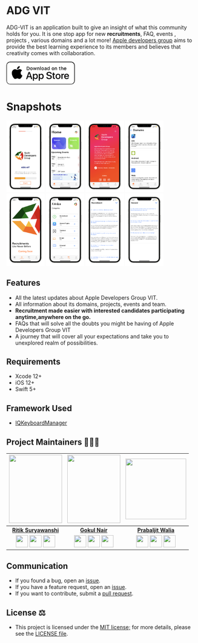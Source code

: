 # ADG VIT

ADG-VIT is an application built to give an insight of what this community holds for you. It is one stop app for new **recruitments**, FAQ, events , projects , various domains and a lot more! [Apple developers group](https://adgvit.com) aims to provide the best learning experience to its members and believes that creativity comes with collaboration.

<a href="https://apps.apple.com/in/app/adg-vit/id1545733138">
  <img alt="Download on App Store" src="ADG-Externals/Assets/Download-On-The-App-Store.png" height=60>
</a>

# Snapshots

<p align = "centre"><img src = "ADG-Externals/Assets/IMG_5438_iphone12promaxsilver_portrait.png" width = "20%" height = "20%">
<img src = "ADG-Externals/Assets/IMG_5428_iphone12promaxsilver_portrait.png" width = "20%" height = "20%">
<img src = "ADG-Externals/Assets/IMG_5433_iphone12promaxsilver_portrait.png" width = "20%" height = "20%">
<img src = "ADG-Externals/Assets/IMG_5432_iphone12promaxsilver_portrait.png" width = "20%" height = "20%">
<img src = "ADG-Externals/Assets/IMG_5429_iphone12promaxsilver_portrait.png" width = "20%" height = "20%">
<img src = "ADG-Externals/Assets/IMG_5430_iphone12promaxsilver_portrait.png" width = "20%" height = "20%">
<img src = "ADG-Externals/Assets/IMG_5434_iphone12promaxsilver_portrait.png" width = "20%" height = "20%">
<img src = "ADG-Externals/Assets/IMG_5435_iphone12promaxsilver_portrait.png" width = "20%" height = "20%">
<!-- <img src = "ADG-Externals/Assets/IMG_5436_iphone12promaxsilver_portrait.png" width = "20%" height = "20%">
<img src = "ADG-Externals/Assets/IMG_5437_iphone12promaxsilver_portrait.png" width = "20%" height = "20%"> -->
  
</p>

## Features

- All the latest updates about Apple Developers Group VIT.
- All information about its domains, projects, events and team.
- **Recruitment made easier with interested candidates participating anytime,anywhere on the go.**
- FAQs that will solve all the doubts you might be having of Apple Developers Group VIT
- A journey that will cover all your expectations and take you to unexplored realm of possibilities.

## Requirements 
* Xcode 12+
* iOS 12+
*  Swift 5+

## Framework Used
* [IQKeyboardManager](https://github.com/hackiftekhar/IQKeyboardManager)

## Project Maintainers 👨🏻‍💻

|                                                                                         <a href="https://github.com/rajritik2607"><img src="https://user-images.githubusercontent.com/56252259/115042658-55e04480-9ef1-11eb-8275-fe81d93ed012.jpeg" width=140px height=180px /></a>                                                                                         | <a href="https://gokulnair2001.wixsite.com/mysite"><img src="https://user-images.githubusercontent.com/56252259/114967115-7aa4cf80-9e91-11eb-9e66-29830f72c018.jpg" width=140px height=180px /></a>    | <a href="https://github.com/prabal4546"><img src="https://user-images.githubusercontent.com/56252259/115042145-d488b200-9ef0-11eb-922e-1dfc389db3e6.jpeg" width=160px height=160px /></a>|
| :------------------------------------------------------------------------------------------------------------------------------------------------------------------------------------------------------------------------------------------------------------------------------------------------------------------------------------------: | :------------------------------------------------------------------------------------------------------------------------------------------------------------------------------------------------------------------------------------------------------------------------------------------------------------------------------------------:| :------------------------------------------------------------------------------------------------------------------------------------------------------------------------------------------------------------------------------------------------------------------------------------------------------------------------------------------:|
|                                                                                                                                        **[Ritik Suryawanshi](https://www.linkedin.com/in/ritik-suryawanshi-2607/)**                                                                                                                                        |**[Gokul Nair](https://www.linkedin.com/in/gokul-r-nair/)**            | **[Prabaljit Walia](https://www.linkedin.com/in/prabaljit-walia-5800571a0/)**            |
| <img src="https://user-images.githubusercontent.com/56252259/114969025-24d22680-9e95-11eb-848d-b20e73269c4c.png" width="32px" height="32px"></a> <a href="https://twitter.com/RitikSu79491294"><img src="https://user-images.githubusercontent.com/56252259/114967867-d6bc2380-9e92-11eb-8f89-c437f39a45de.png" width="32px" height="32px"></a>  <a href="https://www.linkedin.com/in/ritik-suryawanshi-2607/"><img src="https://user-images.githubusercontent.com/56252259/114967871-d7ed5080-9e92-11eb-8781-cd7cf9bb52db.png" width="32px" height="32px"></a> | <a href="https://www.instagram.com/_gokul_r_nair_/"><img src="https://user-images.githubusercontent.com/56252259/114969025-24d22680-9e95-11eb-848d-b20e73269c4c.png" width="32px" height="32px"></a> <a href="https://twitter.com/GokulNair2303"><img src="https://user-images.githubusercontent.com/56252259/114967867-d6bc2380-9e92-11eb-8f89-c437f39a45de.png" width="32px" height="32px"></a>  <a href="https://www.linkedin.com/in/gokul-r-nair/"><img src="https://user-images.githubusercontent.com/56252259/114967871-d7ed5080-9e92-11eb-8781-cd7cf9bb52db.png" width="32px" height="32px"></a> |<a href="https://instagram.com/prabal4546?igshid=hq0bl8q25kur"><img src="https://user-images.githubusercontent.com/56252259/114969025-24d22680-9e95-11eb-848d-b20e73269c4c.png" width="32px" height="32px"></a> <a href="https://twitter.com/PrabaljitW"><img src="https://user-images.githubusercontent.com/56252259/114967867-d6bc2380-9e92-11eb-8f89-c437f39a45de.png" width="32px" height="32px"></a>  <a href="https://www.linkedin.com/in/prabaljit-walia-5800571a0/"><img src="https://user-images.githubusercontent.com/56252259/114967871-d7ed5080-9e92-11eb-8781-cd7cf9bb52db.png" width="32px" height="32px"></a> |

## Communication

* If you found a bug, open an [issue](https://github.com/ADG-VIT/ADG-Externals-App-iOS/issues).
* If you have a feature request, open an [issue](https://github.com/ADG-VIT/ADG-Externals-App-iOS/issues).
* If you want to contribute, submit a [pull request](https://github.com/ADG-VIT/ADG-Externals-App-iOS/pulls).

## License ⚖️
*  This project is licensed under the [MIT license;](https://opensource.org/licenses/MIT) for more details, please see the [LICENSE file](LICENSE).

